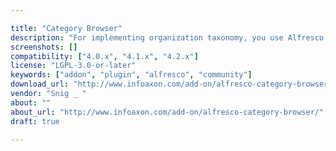 ```yaml
---

title: "Category Browser"
description: "For implementing organization taxonomy, you use Alfresco Categories, and Content Items such as Documents, Wikis, Blogs, Links etc can be categorized. However, for finding out content items for a category is a tedious job, you have to use the Share Advanced Search for this. Alternatively, you have to use the Repository Browser. Also, there is no easy way to search for content items only by category names. This Add On provides a dedicated page in Share application where you can browse through all the available categories and see corresponding content items under each category. You can also filter which content items you want to see, for example Documents, Wikis, Blogs, Links etc."
screenshots: []
compatibility: ["4.0.x", "4.1.x", "4.2.x"]
license: "LGPL-3.0-or-later"
keywords: ["addon", "plugin", "alfresco", "community"]
download_url: "http://www.infoaxon.com/add-on/alfresco-category-browser/"
vendor: "Snig _ ‌"
about: ""
about_url: "http://www.infoaxon.com/add-on/alfresco-category-browser/"
draft: true

---
```

